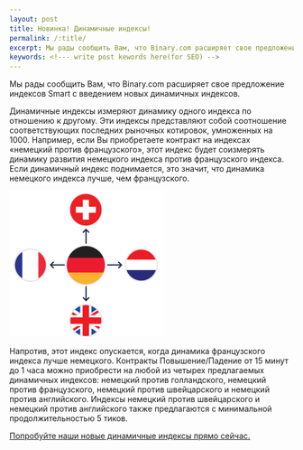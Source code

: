 ```yaml
---
layout: post
title: Новинка! Динамичные индексы!
permalink: /:title/
excerpt: Мы рады сообщить Вам, что Binary.com расширяет свое предложение индексов Smart с введением новых  динамичных индексов.
keywords: <!--- write post kewords here(for SEO) -->
---
```


Мы рады сообщить Вам, что Binary.com расширяет свое предложение индексов Smart с введением новых  динамичных индексов.

Динамичные индексы измеряют динамику одного индекса по отношению к другому. Эти индексы представляют собой соотношение соответствующих последних рыночных котировок, умноженных на 1000. Например, если Вы приобретаете контракт на индексах «немецкий против французского», этот индекс будет соизмерять динамику развития немецкого индекса против французского индекса. Если динамичный индекс поднимается, это значит, что динамика немецкого индекса лучше, чем французского.

![](/post_images/Out-Performance.png)

Напротив, этот индекс опускается, когда динамика французского индекса лучше немецкого. Контракты Повышение/Падение от 15 минут до 1 часа можно приобрести на любой из четырех предлагаемых динамичных индексов:  немецкий против голландского, немецкий против французского, немецкий против швейцарского и немецкий против английского. Индексы немецкий против швейцарского и немецкий против английского также предлагаются с минимальной продолжительностью 5 тиков.

[Попробуйте наши новые динамичные индексы прямо сейчас.](https://www.binary.com/c/trade.cgi?market=smarties&time=15m&form_name=risefall&expiry_type=duration&amount_type=payout&H=S0P&currency=USD&underlying_symbol=OPIDAXAEX&amount=100&date_start=now&type=FLASHU&l=EN&utm_medium=social&utm_source=blog&utm_content=whatsnew)
